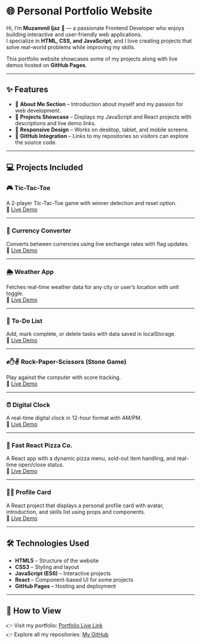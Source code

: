 # 🌐 Personal Portfolio Website

Hi, I’m **Muzammil Ijaz** 👋 — a passionate Frontend Developer who enjoys building interactive and user-friendly web applications.  
I specialize in **HTML, CSS, and JavaScript**, and I love creating projects that solve real-world problems while improving my skills.

This portfolio website showcases some of my projects along with live demos hosted on **GitHub Pages**.

---

## ✨ Features
- 📌 **About Me Section** – Introduction about myself and my passion for web development.  
- 📌 **Projects Showcase** – Displays my JavaScript and React projects with descriptions and live demo links.  
- 📌 **Responsive Design** – Works on desktop, tablet, and mobile screens.  
- 📌 **GitHub Integration** – Links to my repositories so visitors can explore the source code.  

---

## 💻 Projects Included

### 🎮 Tic-Tac-Toe
A 2-player Tic-Tac-Toe game with winner detection and reset option.  
🔗 [Live Demo](https://muzammilkhan129.github.io/Tic-Tac-Toe/)

---

### 💱 Currency Converter
Converts between currencies using live exchange rates with flag updates.  
🔗 [Live Demo](https://muzammilkhan129.github.io/Currency-Converter/)

---

### 🌦 Weather App
Fetches real-time weather data for any city or user’s location with unit toggle.  
🔗 [Live Demo](https://muzammilkhan129.github.io/Weather-App/)

---

### 📝 To-Do List
Add, mark complete, or delete tasks with data saved in localStorage.  
🔗 [Live Demo](https://muzammilkhan129.github.io/To-Do-List/)

---

### ✊✋✌ Rock-Paper-Scissors (Stone Game)
Play against the computer with score tracking.  
🔗 [Live Demo](https://muzammilkhan129.github.io/Stone-Game/)

---

### ⏰ Digital Clock
A real-time digital clock in 12-hour format with AM/PM.  
🔗 [Live Demo](https://muzammilkhan129.github.io/Digital-Clock/)

---

### 🍕 Fast React Pizza Co.
A React app with a dynamic pizza menu, sold-out item handling, and real-time open/close status.  
🔗 [Live Demo](https://muzammilkhan129.github.io/React-Pizza-Menu/)

---

### 🧑‍💻 Profile Card
A React project that displays a personal profile card with avatar, introduction, and skills list using props and components.  
🔗 [Live Demo](https://muzammilkhan129.github.io/Profile-Card/)

---

## 🛠️ Technologies Used
- **HTML5** – Structure of the website  
- **CSS3** – Styling and layout  
- **JavaScript (ES6)** – Interactive projects  
- **React** – Component-based UI for some projects  
- **GitHub Pages** – Hosting and deployment  

---

## 🚀 How to View
👉 Visit my portfolio: [Portfolio Live Link](https://muzammilkhan129.github.io/)  
👉 Explore all my repositories: [My GitHub](https://github.com/MuzammilKhan129?tab=repositories)  

